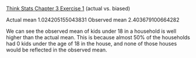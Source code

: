 [Think Stats Chapter 3 Exercise 1](http://greenteapress.com/thinkstats2/html/thinkstats2004.html#toc31) (actual vs. biased)

Actual mean 1.024205155043831
Observed mean 2.403679100664282

We can see the observed mean of kids under 18 in a household is well higher than the actual mean. This is because almost 50% of the households had 0 kids under the age of 18 in the house, and none of those houses would be reflected in the observed mean. 
